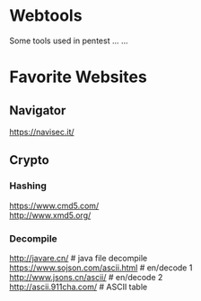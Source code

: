 # Webtools
Some tools used in pentest ... ...

# Favorite Websites

## Navigator
https://navisec.it/

## Crypto
### Hashing 
https://www.cmd5.com/  
http://www.xmd5.org/  
### Decompile
http://javare.cn/  # java file decompile  
https://www.sojson.com/ascii.html  # en/decode 1  
http://www.jsons.cn/ascii/  # en/decode 2  
http://ascii.911cha.com/  # ASCII table  


